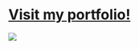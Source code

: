 # [Visit my portfolio!](https://jakemackie.co.uk)

  ![](https://komarev.com/ghpvc/?username=jakemackie&style=flat-square)
